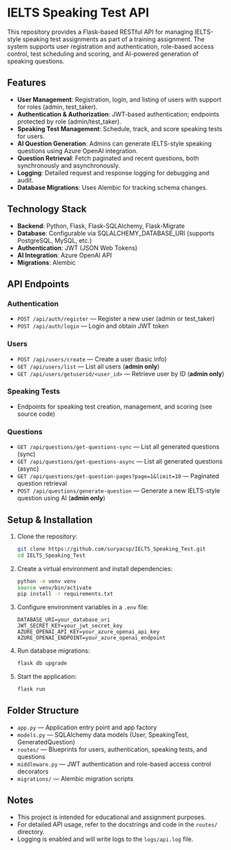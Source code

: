 # IELTS Speaking Test API

This repository provides a Flask-based RESTful API for managing IELTS-style speaking test assignments as part of a training assignment. The system supports user registration and authentication, role-based access control, test scheduling and scoring, and AI-powered generation of speaking questions.

## Features

- **User Management**: Registration, login, and listing of users with support for roles (admin, test_taker).
- **Authentication & Authorization**: JWT-based authentication; endpoints protected by role (admin/test_taker).
- **Speaking Test Management**: Schedule, track, and score speaking tests for users.
- **AI Question Generation**: Admins can generate IELTS-style speaking questions using Azure OpenAI integration.
- **Question Retrieval**: Fetch paginated and recent questions, both synchronously and asynchronously.
- **Logging**: Detailed request and response logging for debugging and audit.
- **Database Migrations**: Uses Alembic for tracking schema changes.

## Technology Stack

- **Backend**: Python, Flask, Flask-SQLAlchemy, Flask-Migrate
- **Database**: Configurable via SQLALCHEMY_DATABASE_URI (supports PostgreSQL, MySQL, etc.)
- **Authentication**: JWT (JSON Web Tokens)
- **AI Integration**: Azure OpenAI API
- **Migrations**: Alembic

## API Endpoints

### Authentication

- `POST /api/auth/register` — Register a new user (admin or test_taker)
- `POST /api/auth/login` — Login and obtain JWT token

### Users

- `POST /api/users/create` — Create a user (basic info)
- `GET /api/users/list` — List all users (**admin only**)
- `GET /api/users/getuserid/<user_id>` — Retrieve user by ID (**admin only**)

### Speaking Tests

- Endpoints for speaking test creation, management, and scoring (see source code)

### Questions

- `GET /api/questions/get-questions-sync` — List all generated questions (sync)
- `GET /api/questions/get-questions-async` — List all generated questions (async)
- `GET /api/questions/get-question-pages?page=1&limit=10` — Paginated question retrieval
- `POST /api/questions/generate-question` — Generate a new IELTS-style question using AI (**admin only**)

## Setup & Installation

1. Clone the repository:
   ```bash
   git clone https://github.com/suryacsp/IELTS_Speaking_Test.git
   cd IELTS_Speaking_Test
   ```

2. Create a virtual environment and install dependencies:
   ```bash
   python -m venv venv
   source venv/bin/activate
   pip install -r requirements.txt
   ```

3. Configure environment variables in a `.env` file:
   ```
   DATABASE_URI=your_database_uri
   JWT_SECRET_KEY=your_jwt_secret_key
   AZURE_OPENAI_API_KEY=your_azure_openai_api_key
   AZURE_OPENAI_ENDPOINT=your_azure_openai_endpoint
   ```

4. Run database migrations:
   ```bash
   flask db upgrade
   ```

5. Start the application:
   ```bash
   flask run
   ```

## Folder Structure

- `app.py` — Application entry point and app factory
- `models.py` — SQLAlchemy data models (User, SpeakingTest, GeneratedQuestion)
- `routes/` — Blueprints for users, authentication, speaking tests, and questions
- `middleware.py` — JWT authentication and role-based access control decorators
- `migrations/` — Alembic migration scripts

## Notes

- This project is intended for educational and assignment purposes.
- For detailed API usage, refer to the docstrings and code in the `routes/` directory.
- Logging is enabled and will write logs to the `logs/api.log` file.

